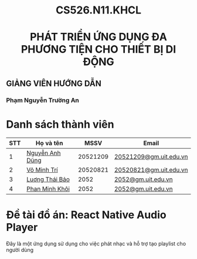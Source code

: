 # <h1 align="center"><b>CS526.N11.KHCL </b></h1>
<h1 align="center"> PHÁT TRIỂN ỨNG DỤNG ĐA PHƯƠNG TIỆN CHO THIẾT BỊ DI ĐỘNG</h1>


## GIẢNG VIÊN HƯỚNG DẪN
### Phạm Nguyễn Trường An

# Danh sách thành viên 
| STT | Họ và tên | MSSV | Email |
|-----|-------|------|-------|
| 1 | [Nguyễn Anh Dũng](https://github.com/NguyenDung278) | 20521209 | 20521209@gm.uit.edu.vn |
| 2 | [Võ Minh Trí](https://github.com/trivm12)| 20520821 | 20520821@gm.uit.edu.vn |
| 3 | [Luơng Thái Bảo](https://github.com/02bao) | 2052 | 2052@gm.uit.edu.vn |
| 4 | [Phan Minh Khôi](https://github.com/KhoiPMUIT) | 2052 | 2052@gm.uit.edu.vn |

# Đề tài đồ án: React Native Audio Player

Đây là một ứng dụng sử dụng cho việc phát nhạc và hỗ trợ tạo playlist cho người dùng 
